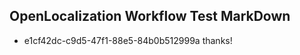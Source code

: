 ## OpenLocalization Workflow Test MarkDown
* e1cf42dc-c9d5-47f1-88e5-84b0b512999a thanks!

<!--HONumber=Aug16_HO3-->


